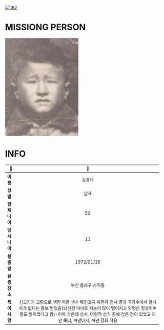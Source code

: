 [![182](https://img.shields.io/badge/%EC%8B%A4%EC%A2%85%EC%8B%A0%EA%B3%A0%EB%8A%94%20%EA%B5%AD%EB%B2%88%EC%97%86%EC%9D%B4-182-blue)](http://safe182.go.kr/index.do)

# MISSIONG PERSON

<img src="./missing_person.jpg">

# INFO

|🔑|💎|
|--|:--:|
|**이름**|김경택|
|**성별**|남자|
|**현재 나이**|59|
|**당시 나이**|11|
|**실종일**|1972/01/18|
|**실종 장소**|부산 동래구 사직동 |
|**특이사항**|신고자가 고령으로 생전 아들 생사 확인코자 유전자 검사 결과 국과수에서 일치자가 없다는 통보 받았음(뇌신경 마비로 지능이 많이 떨어지고 외형은 정상이며 말도 잘하였다고 함)-이마 가운데 상처, 어릴적 성기 끝에 검은 점이 있었고 까만 목티, 까만바지, 까만 장화 착용|
